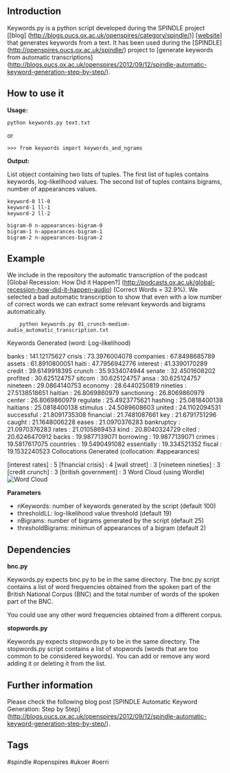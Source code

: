 ## Introduction

Keywords.py is a python script developed during the SPINDLE project [[blog] (http://blogs.oucs.ox.ac.uk/openspires/category/spindle/)] [[website](http://openspires.oucs.ox.ac.uk/spindle/)] that generates keywords from a text. 
It has been used during the [SPINDLE] 
(http://openspires.oucs.ox.ac.uk/spindle/) project to [generate keywords
 from automatic transcriptions] 
(http://blogs.oucs.ox.ac.uk/openspires/2012/09/12/spindle-automatic-keyword-generation-step-by-step/).
 


## How to use it

**Usage:** 
    
    python keywords.py text.txt

or 

    >>> from keywords import keywords_and_ngrams

**Output:**

List object containing two lists of tuples. The first list of tuples contains keywords, log-likelihood values. The second list of tuples contains bigrams, number of appearances values. 

    keyword-0 ll-0
    keyword-1 ll-1
    keyword-2 ll-2
    
    bigram-0 n-appearances-bigram-0
    bigram-1 n-appearances-bigram-1
    bigram-2 n-appearances-bigram-2

## Example

We include in the repository the automatic transcription of the podcast [Global Recession: How Did it Happen?] (http://podcasts.ox.ac.uk/global-recession-how-did-it-happen-audio) (Correct Words = 32.9%). We selected a bad automatic transcription to show that even with a low number of correct words we can extract some relevant keywords and bigrams automatically.


        python keywords.py 01_crunch-medium-audio_automatic_transcription.txt

Keywords Generated (word: Log-likelihood)

banks : 141.12175627
crisis : 73.3976004078
companies : 67.8498685789
assets : 61.8910800051
haiti : 47.7956942776
interest : 41.3390170289
credit : 39.6149918395
crunch : 35.9334074944
senate : 32.4501608202
profited : 30.625124757
sitcom : 30.625124757
ansa : 30.625124757
nineteen : 29.0864140753
economy : 28.6440250819
nineties : 27.5138518651
haitian : 26.8069860979
sanctioning : 26.8069860979
center : 26.8069860979
regulate : 25.4923775621
hashing : 25.0818400138
haitians : 25.0818400138
stimulus : 24.5089608603
united : 24.1102094531
successful : 21.8091735308
financial : 21.7481087661
key : 21.6791751296
caught : 21.1648006228
eases : 21.0970376283
bankruptcy : 21.0970376283
rates : 21.0105869453
kind : 20.8040324729
cited : 20.6246470912
backs : 19.9877139071
borrowing : 19.9877139071
crimes : 19.5817617075
countries : 19.5490491082
essentially : 19.334521352
fiscal : 19.1532240523
Collocations Generated (collocation: #appearances)

[interest rates] : 5
[financial crisis] : 4
[wall street] : 3
[nineteen nineties] : 3
[credit crunch] : 3
[british government] : 3
Word Cloud (using Wordle)
![Word Cloud](http://blogs.oucs.ox.ac.uk/openspires/files/2012/09/keywords_script_example_snapshot.jpg)

**Parameters**

- nKeywords: number of keywords generated by the script (default 100)
- thresholdLL: log-likelihood value threshold (default 19)
- nBigrams: number of bigrams generated by the script (default 25)
- thresholdBigrams: minimun of appearances of a bigram (default 2)

## Dependencies

**bnc.py**

Keywords.py expects bnc.py to be in the same directory. The bnc.py script contains a list of word frequencies obtained from the spoken part of the British National Corpus (BNC) and the total number of words of the spoken part of the BNC. 

You could use any other word frequencies obtained from a different corpus. 

**stopwords.py**

Keywords.py expects stopwords.py to be in the same directory. The stopwords.py script contains a list of stopwords (words that are too common to be considered keywords). You can add or remove any word adding it or deleting it from the list. 
   
   
## Further information

Please check the following blog post [SPINDLE Automatic Keyword Generation: Step by Step] (http://blogs.oucs.ox.ac.uk/openspires/2012/09/12/spindle-automatic-keyword-generation-step-by-step/).

## Tags

 #spindle #openspires #ukoer #oerri 

     
